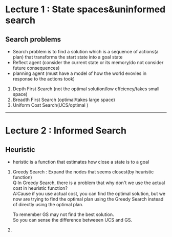# Lecture 1 : State spaces&uninformed search  
## Search problems
* Search problem is to find a solution which is a sequence of actions(a plan) that transforms the start state into a goal state
* Reflect agent (consider the current state or its memory/do not consider future consequences)
* planning agent (must have a model of how the world evovles in response to the actions took) 
1. Depth First Search (not the optimal solution/low effciency/takes small space)
2. Breadth First Search (optimal/takes large space)
3. Uniform Cost Search(UCS/optimal    )

-------
# Lecture 2 : Informed Search  
## Heuristic
* heristic is a function that estimates how close a state is to a goal  
1. Greedy Search : Expand the nodes that seems closest(by heuristic function)  
Q:In Greedy Search, there is a problem that why don't we use the actual cost in heuristic function?  
A:Cause if you use actual cost, you can find the optimal solution, but we now are trying to find the optimal plan using the Greedy Search instead of  directly using the optimal plan.  

    To remember GS may not find the best solution.  
    So you can sense the difference betweeen UCS and GS.
2. 